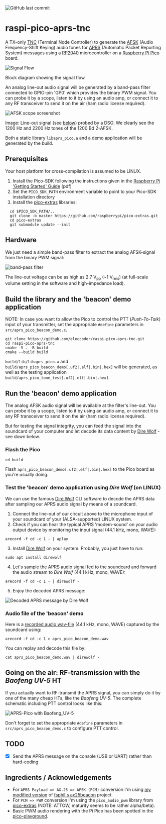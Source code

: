 <img alt="GitHub last commit" src="https://img.shields.io/github/last-commit/eleccoder/raspi-pico-aprs-tnc">

# raspi-pico-aprs-tnc
A TX-only [TNC](https://en.wikipedia.org/wiki/Terminal_node_controller) (Terminal Node Controller) to generate the [AFSK](https://en.wikipedia.org/wiki/Frequency-shift_keying#Audio_FSK) (Audio Frequency-Shift Keying) audio tones for [APRS](https://en.wikipedia.org/wiki/Automatic_Packet_Reporting_System) (Automatic Packet Reporting System) messages using a [RP2040](https://en.wikipedia.org/wiki/RP2040) microcontroller on a [Raspberry Pi Pico](https://en.wikipedia.org/wiki/Raspberry_Pi#Raspberry_Pi_Pico) board.

![Signal Flow](https://github.com/eleccoder/raspi-pico-aprs-tnc/blob/main/doc/img/signal_flow.png)

Block diagram showing the signal flow

An analog line-out audio signal will be generated by a band-pass filter connected to GPIO-pin 'GP0' which provides the binary PWM signal. You can probe it by a scope, listen to it by using an audio amp, or connect it to any RF transceiver to send it on the air (ham radio license required).

![AFSK scope screenshot](https://github.com/eleccoder/raspi-pico-aprs-tnc/blob/main/doc/img/afsk_scope.png)

Image: Line-out signal (see [below](#Hardware)) probed by a DSO. We clearly see the 1200 Hz and 2200 Hz tones of the 1200 Bd 2-AFSK.

Both a static library `libaprs_pico.a` and a demo application will be generated by the build.


## Prerequisites

Your host platform for cross-compilation is assumed to be LINUX.

1. Install the Pico-SDK following the instructions given in the [Raspberry Pi 'Getting Started' Guide](https://datasheets.raspberrypi.org/pico/getting-started-with-pico.pdf) (pdf)
1. Set the `PICO_SDK_PATH` environment variable to point to your Pico-SDK installation directory
1. Install the [pico-extras](https://github.com/raspberrypi/pico-extras) libraries:

```
  cd $PICO_SDK_PATH/..
  git clone -b master https://github.com/raspberrypi/pico-extras.git
  cd pico-extras
  git submodule update --init
```

## Hardware

We just need a simple band-pass filter to extract the analog AFSK-signal from the binary PWM signal:

![band-pass filter](https://github.com/eleccoder/raspi-pico-aprs-tnc/blob/main/doc/img/band_pass_filter.png)

The line-out voltage can be as high as 2.7 V<sub>pp</sub> (~1 V<sub>rms</sub>) (at full-scale volume setting in the software and high-impedance load).

## Build the library and the 'beacon' demo application

NOTE: In case you want to allow the Pico to control the PTT (*Push-To-Talk*) input of your transmitter, set the appropriate `#define` parameters in `src/aprs_pico_beacon_demo.c`.

```
git clone https://github.com/eleccoder/raspi-pico-aprs-tnc.git
cd raspi-pico-aprs-tnc
cmake -S . -B build
cmake --build build
```

`build/lib/libaprs_pico.a` and `build/aprs_pico_beacon_demo[.uf2|.elf|.bin|.hex]` will be generated, as well as the testing application `build/aprs_pico_tone_test[.uf2|.elf|.bin|.hex]`.

## Run the 'beacon' demo application

The analog AFSK audio signal will be available at the filter's line-out. You can probe it by a scope, listen to it by using an audio amp, or connect it to any RF transceiver to send it on the air (ham radio license required).

But for testing the signal integrity, you can feed the signal into the soundcard of your computer and let decode its data content by [Dire Wolf](https://github.com/wb2osz/direwolf) - see down below.

### Flash the Pico

```
cd build
```

Flash `aprs_pico_beacon_demo[.uf2|.elf|.bin|.hex]` to the Pico board as you're usually doing.


### Test the 'beacon' demo application using *Dire Wolf* (on LINUX)

We can use the famous [Dire Wolf](https://github.com/wb2osz/direwolf) CLI software to decode the APRS data after sampling our APRS audio signal by means of a soundcard.

1. Connect the line-out of our circuit above to the microphone input of your soundcard of your (ALSA-supported) LINUX system.
2. Check if you can hear the typical APRS 'modem-sound' on your audio output device by monitoring the input signal (44.1 kHz, mono, WAVE):

```
arecord -f cd -c 1 - | aplay
```

3. Install [Dire Wolf](https://github.com/wb2osz/direwolf) on your system. Probably, you just have to run:

```
sudo apt install direwolf
```

4. Let's sample the APRS audio signal fed to the soundcard and forward the audio stream to *Dire Wolf* (44.1 kHz, mono, WAVE):

```
arecord -f cd -c 1 - | direwolf -
```

5. Enjoy the decoded APRS message:

![Decoded APRS message by Dire Wolf](https://github.com/eleccoder/raspi-pico-aprs-tnc/blob/main/doc/img/direwolf_decoding.png)

### Audio file of the 'beacon' demo

Here is a [recorded audio wav-file](https://github.com/eleccoder/raspi-pico-aprs-tnc/blob/main/doc/aprs_pico_beacon_demo.wav) (44.1 kHz, mono, WAVE) captured by the soundcard using:

```
arecord -f cd -c 1 > aprs_pico_beacon_demo.wav
```

You can replay and decode this file by:

```
cat aprs_pico_beacon_demo.wav | direwolf -
```

## Going on the air: RF-transmission with the *Baofeng UV-5* HT

If you actually want to RF-transmit the APRS signal, you can simply do it by one of the many cheap HTs, like the *Baofeng UV-5*. The complete schematic including PTT control looks like this:

![APRS-Pico with Baofeng_UV-5](https://github.com/eleccoder/raspi-pico-aprs-tnc/blob/main/doc/img/APRS_Pico_with_Baofeng_UV-5R.png)

Don't forget to set the appropriate `#define` parameters in `src/aprs_pico_beacon_demo.c` to configure PTT control.

## TODO

- [x] Send the APRS message on the console (USB or UART) rather than hard-coding

## Ingredients / Acknowledgements

- For `APRS Payload => AX.25 => AFSK (PCM)` conversion I'm using [my modified version](https://github.com/eleccoder/ax25-aprs-lib) of [fsphil's ax25beacon](https://github.com/fsphil/ax25beacon) project.
- For `PCM => PWM` conversion I'm using the `pico_audio_pwm` library from [pico-extras](https://github.com/raspberrypi/pico-extras) (NOTE: ATTOW, maturity seems to be rather alpha/beta).
- Basic PWM audio rendering with the Pi Pico has been spotted in the [pico-playground](https://github.com/raspberrypi/pico-playground/tree/master/audio).
